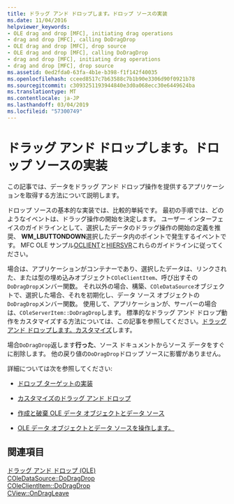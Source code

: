 ```yaml
---
title: ドラッグ アンド ドロップします。ドロップ ソースの実装
ms.date: 11/04/2016
helpviewer_keywords:
- OLE drag and drop [MFC], initiating drag operations
- drag and drop [MFC], calling DoDragDrop
- OLE drag and drop [MFC], drop source
- OLE drag and drop [MFC], calling DoDragDrop
- drag and drop [MFC], initiating drag operations
- drag and drop [MFC], drop source
ms.assetid: 0ed2fda0-63fa-4b1e-b398-f1f142f40035
ms.openlocfilehash: cceed8517c7b63588c7b1b90e3306d90f0921b78
ms.sourcegitcommit: c3093251193944840e3d0a068ecc30e6449624ba
ms.translationtype: MT
ms.contentlocale: ja-JP
ms.lasthandoff: 03/04/2019
ms.locfileid: "57300749"
---
```

# <a name="drag-and-drop-implementing-a-drop-source"></a>ドラッグ アンド ドロップします。ドロップ ソースの実装

この記事では、データをドラッグ アンド ドロップ操作を提供するアプリケーションを取得する方法について説明します。

ドロップ ソースの基本的な実装では、比較的単純です。 最初の手順では、どのようなイベントは、ドラッグ操作の開始を決定します。 ユーザー インターフェイスのガイドラインとして、選択したデータのドラッグ操作の開始の定義を推奨、 **WM_LBUTTONDOWN**選択したデータ内のポイントで発生するイベントです。 MFC OLE サンプル[OCLIENT](../visual-cpp-samples.md)と[HIERSVR](../visual-cpp-samples.md)これらのガイドラインに従ってください。

場合は、アプリケーションがコンテナーであり、選択したデータは、リンクされた、または型の埋め込みオブジェクト`COleClientItem`、呼び出すその`DoDragDrop`メンバー関数。 それ以外の場合、構築、`COleDataSource`オブジェクトで、選択した場合、それを初期化し、データ ソース オブジェクトの`DoDragDrop`メンバー関数。 使用して、アプリケーションが、サーバーの場合は、`COleServerItem::DoDragDrop`します。 標準的なドラッグ アンド ドロップ動作をカスタマイズする方法については、この記事を参照してください。[ドラッグ アンド ドロップします。カスタマイズ](../mfc/drag-and-drop-customizing.md)します。

場合`DoDragDrop`返します**行った**、ソース ドキュメントからソース データをすぐに削除します。 他の戻り値の`DoDragDrop`ドロップ ソースに影響がありません。

詳細については次を参照してください:

- [ドロップ ターゲットの実装](../mfc/drag-and-drop-implementing-a-drop-target.md)

- [カスタマイズのドラッグ アンド ドロップ](../mfc/drag-and-drop-customizing.md)

- [作成と破棄 OLE データ オブジェクトとデータ ソース](../mfc/data-objects-and-data-sources-creation-and-destruction.md)

- [OLE データ オブジェクトとデータ ソースを操作します。](../mfc/data-objects-and-data-sources-manipulation.md)

## <a name="see-also"></a>関連項目

[ドラッグ アンド ドロップ (OLE)](../mfc/drag-and-drop-ole.md)<br/>
[COleDataSource::DoDragDrop](../mfc/reference/coledatasource-class.md#dodragdrop)<br/>
[COleClientItem::DoDragDrop](../mfc/reference/coleclientitem-class.md#dodragdrop)<br/>
[CView::OnDragLeave](../mfc/reference/cview-class.md#ondragleave)
